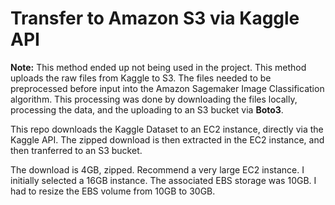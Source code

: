 # Transfer to Amazon S3 via Kaggle API

**Note:** This method ended up not being used in the project. This method uploads the raw files from Kaggle to S3. The files needed to be preprocessed before input into the Amazon Sagemaker Image Classification algorithm. This processing was done by downloading the files locally, processing the data, and the uploading to an S3 bucket via **Boto3**.

This repo downloads the Kaggle Dataset to an EC2 instance, directly via the Kaggle API. The zipped download is then extracted in the EC2 instance, and then tranferred to an S3 bucket.

The download is 4GB, zipped. Recommend a very large EC2 instance. I initially selected a 16GB instance. The associated EBS storage was 10GB. I had to resize the EBS volume from 10GB to 30GB.



